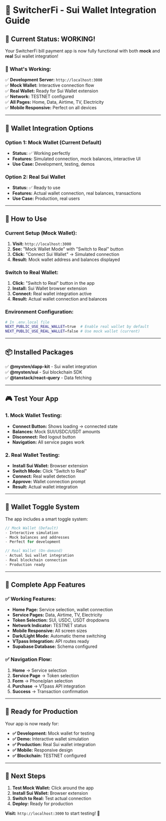 # 🚀 SwitcherFi - Sui Wallet Integration Guide

## 📱 **Current Status: WORKING!**

Your SwitcherFi bill payment app is now fully functional with both **mock** and **real** Sui wallet integration!

### 🎯 **What's Working:**

✅ **Development Server:** `http://localhost:3000`  
✅ **Mock Wallet:** Interactive connection flow  
✅ **Real Wallet:** Ready for Sui Wallet extension  
✅ **Network:** TESTNET configured  
✅ **All Pages:** Home, Data, Airtime, TV, Electricity  
✅ **Mobile Responsive:** Perfect on all devices  

---

## 🔧 **Wallet Integration Options**

### **Option 1: Mock Wallet (Current Default)**
- **Status:** ✅ Working perfectly
- **Features:** Simulated connection, mock balances, interactive UI
- **Use Case:** Development, testing, demos

### **Option 2: Real Sui Wallet**
- **Status:** ✅ Ready to use
- **Features:** Actual wallet connection, real balances, transactions
- **Use Case:** Production, real users

---

## 🚀 **How to Use**

### **Current Setup (Mock Wallet):**
1. **Visit:** `http://localhost:3000`
2. **See:** "Mock Wallet Mode" with "Switch to Real" button
3. **Click:** "Connect Sui Wallet" → Simulated connection
4. **Result:** Mock wallet address and balances displayed

### **Switch to Real Wallet:**
1. **Click:** "Switch to Real" button in the app
2. **Install:** Sui Wallet browser extension
3. **Connect:** Real wallet integration active
4. **Result:** Actual wallet connection and balances

### **Environment Configuration:**
```bash
# In .env.local file
NEXT_PUBLIC_USE_REAL_WALLET=true  # Enable real wallet by default
NEXT_PUBLIC_USE_REAL_WALLET=false # Use mock wallet (current)
```

---

## 📦 **Installed Packages**

✅ **@mysten/dapp-kit** - Sui wallet integration  
✅ **@mysten/sui** - Sui blockchain SDK  
✅ **@tanstack/react-query** - Data fetching  

---

## 🎮 **Test Your App**

### **1. Mock Wallet Testing:**
- **Connect Button:** Shows loading → connected state
- **Balances:** Mock SUI/USDC/USDT amounts
- **Disconnect:** Red logout button
- **Navigation:** All service pages work

### **2. Real Wallet Testing:**
- **Install Sui Wallet:** Browser extension
- **Switch Mode:** Click "Switch to Real"
- **Connect:** Real wallet detection
- **Approve:** Wallet connection prompt
- **Result:** Actual wallet integration

---

## 🔄 **Wallet Toggle System**

The app includes a smart toggle system:

```typescript
// Mock Wallet (Default)
- Interactive simulation
- Mock balances and addresses
- Perfect for development

// Real Wallet (On-demand)
- Actual Sui wallet integration
- Real blockchain connection
- Production ready
```

---

## 📱 **Complete App Features**

### **✅ Working Features:**
- **Home Page:** Service selection, wallet connection
- **Service Pages:** Data, Airtime, TV, Electricity
- **Token Selection:** SUI, USDC, USDT dropdowns
- **Network Indicator:** TESTNET status
- **Mobile Responsive:** All screen sizes
- **Dark/Light Mode:** Automatic theme switching
- **VTpass Integration:** API routes ready
- **Supabase Database:** Schema configured

### **✅ Navigation Flow:**
1. **Home** → Service selection
2. **Service Page** → Token selection
3. **Form** → Phone/plan selection
4. **Purchase** → VTpass API integration
5. **Success** → Transaction confirmation

---

## 🎉 **Ready for Production**

Your app is now ready for:

- **✅ Development:** Mock wallet for testing
- **✅ Demo:** Interactive wallet simulation
- **✅ Production:** Real Sui wallet integration
- **✅ Mobile:** Responsive design
- **✅ Blockchain:** TESTNET configured

---

## 🚀 **Next Steps**

1. **Test Mock Wallet:** Click around the app
2. **Install Sui Wallet:** Browser extension
3. **Switch to Real:** Test actual connection
4. **Deploy:** Ready for production

**Visit:** `http://localhost:3000` to start testing! 🎯
